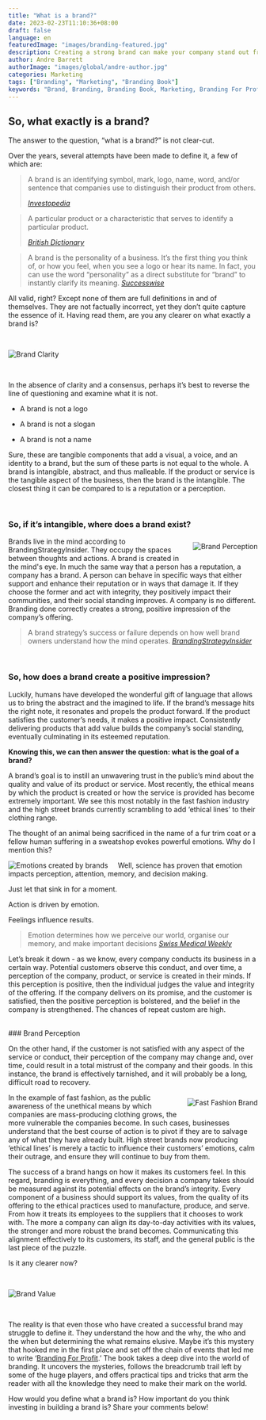 ```yaml
---
title: "What is a brand?"
date: 2023-02-23T11:10:36+08:00
draft: false
language: en
featuredImage: "images/branding-featured.jpg"
description: Creating a strong brand can make your company stand out from the crowd. In this competitive market, learn how to sell more by having a great brand
author: Andre Barrett
authorImage: "images/global/andre-author.jpg"
categories: Marketing
tags: ["Branding", "Marketing", "Branding Book"]
keywords: "Brand, Branding, Branding Book, Marketing, Branding For Profit, Book On Branding"
---
```


## So, what exactly is a brand?

The answer to the question, “what is a brand?” is not clear-cut. 

Over the years, several attempts have been made to define it, a few of which are:

<blockquote class="blockquote">
<p>
A brand is an identifying symbol, mark, logo, name, word, and/or sentence that companies use to distinguish their product from others.
</p> 
<cite>
<a href="https://www.investopedia.com/terms/b/brand.asp" target="_blank" rel="noopener noreferrer" aria-describedby="audioeye_new_window_message">Investopedia</a>
</cite>
</blockquote>

<blockquote class="blockquote">
<p>
A particular product or a characteristic that serves to identify a particular product.
</p>
<cite>
<a href="https://www.dictionary.com/browse/brand?s=t" target="_blank" rel="noopener noreferrer" aria-describedby="audioeye_new_window_message">British Dictionary</a>
</cite>
</blockquote>

<blockquote class="blockquote">
A brand is the personality of a business. It’s the first thing you think of, or how you feel, when you see a logo or hear its name. In fact, you can use the word “personality” as a direct substitute for “brand” to instantly clarify its meaning.
<cite>
<a href="https://successwise.com/what-is-a-brand/" target="_blank" rel="noopener noreferrer" aria-describedby="audioeye_new_window_message">Successwise</a>
</cite>
</blockquote>

All valid, right? Except none of them are full definitions in and of themselves. They are not factually incorrect, yet they don’t quite capture the essence of it. Having read them, are you any clearer on what exactly a brand is?

<br />

![Brand Clarity](/images/blog/brand-clarity.jpg "Brand Clarity")

<br />

In the absence of clarity and a consensus, perhaps it’s best to reverse the line of questioning and examine what it is not.

* A brand is not a logo

* A brand is not a slogan

* A brand is not a name

Sure, these are tangible components that add a visual, a voice, and an identity to a brand, but the sum of these parts is not equal to the whole. A brand is intangible, abstract, and thus malleable.  If the product or service is the tangible aspect of the business, then the brand is the intangible. The closest thing it can be compared to is a reputation or a perception.

<br />

### So, if it’s intangible, where does a brand exist?

<img alt="Brand Perception" style="padding: 10px; padding-right: 0px; float: right;" src="/images/blog/brand-perception.jpg" />

Brands live in the mind according to BrandingStrategyInsider. They occupy the spaces between thoughts and actions. A brand is created in the mind's eye. In much the same way that a person has a reputation, a company has a brand. A person can behave in specific ways that either support and enhance their reputation or in ways that damage it. If they choose the former and act with integrity, they positively impact their communities, and their social standing improves. A company is no different. Branding done correctly creates a strong, positive impression of the company’s offering.


<blockquote class="blockquote">
A brand strategy’s success or failure depends on how well brand owners understand how the mind operates.
<cite>
<a href="https://www.brandingstrategyinsider.com/brands-live-in-the-mind/#.X37I5pNKi3I" target="_blank" rel="noopener noreferrer" aria-describedby="audioeye_new_window_message">BrandingStrategyInsider</a>
</cite>
</blockquote>


<br />

### So, how does a brand create a positive impression?

Luckily, humans have developed the wonderful gift of language that allows us to bring the abstract and the imagined to life.  If the brand’s message hits the right note, it resonates and propels the product forward. If the product satisfies the customer’s needs, it makes a positive impact. Consistently delivering products that add value builds the company’s social standing, eventually culminating in its esteemed reputation.

__Knowing this, we can then answer the question: what is the goal of a brand?__

A brand’s goal is to instill an unwavering trust in the public’s mind about the quality and value of its product or service. Most recently, the ethical means by which the product is created or how the service is provided has become extremely important. We see this most notably in the fast fashion industry and the high street brands currently scrambling to add ‘ethical lines’ to their clothing range.

The thought of an animal being sacrificed in the name of a fur trim coat or a fellow human suffering in a sweatshop evokes powerful emotions. Why do I mention this?

<img alt="Emotions created by brands" style="padding-right: 20px; float: left;" src="/images/blog/emotions-created-by-brands.jpg" />

Well, science has proven that emotion impacts perception, attention, memory, and decision making.

Just let that sink in for a moment.

Action is driven by emotion.

Feelings influence results.

<blockquote class="blockquote">
Emotion determines how we perceive our world, organise our memory, and make important decisions
<cite>
<a href="https://smw.ch/article/doi/smw.2013.13786" target="_blank" rel="noopener noreferrer" aria-describedby="audioeye_new_window_message">Swiss Medical Weekly</a>
</cite>
</blockquote>


Let’s break it down - as we know, every company conducts its business in a certain way. Potential customers observe this conduct, and over time, a perception of the company, product, or service is created in their minds.   If this perception is positive, then the individual judges the value and integrity of the offering. If the company delivers on its promise, and the customer is satisfied, then the positive perception is bolstered, and the belief in the company is strengthened. The chances of repeat custom are high.

<br />
### Brand Perception

On the other hand, if the customer is not satisfied with any aspect of the service or conduct, their perception of the company may change and, over time, could result in a total mistrust of the company and their goods. In this instance, the brand is effectively tarnished, and it will probably be a long, difficult road to recovery.

<img alt="Fast Fashion Brand" style="padding: 10px; padding-right: 0px; float: right;" src="/images/blog/fast-fashion-brand.jpg" />

In the example of fast fashion, as the public awareness of the unethical means by which companies are mass-producing clothing grows, the more vulnerable the companies become. In such cases, businesses understand that the best course of action is to pivot if they are to salvage any of what they have already built. High street brands now producing ‘ethical lines’ is merely a tactic to influence their customers’ emotions, calm their outrage, and ensure they will continue to buy from them.

The success of a brand hangs on how it makes its customers feel. In this regard, branding is everything, and every decision a company takes should be measured against its potential effects on the brand’s integrity.  Every component of a business should support its values, from the quality of its offering to the ethical practices used to manufacture, produce, and serve. From how it treats its employees to the suppliers that it chooses to work with. The more a company can align its day-to-day activities with its values, the stronger and more robust the brand becomes. Communicating this alignment effectively to its customers, its staff, and the general public is the last piece of the puzzle.

Is it any clearer now?

<br />

![Brand Value](/images/blog/brand-value.jpg "Brand Value")

<br />


The reality is that even those who have created a successful brand may struggle to define it. They understand the how and the why, the who and the when but determining the what remains elusive. Maybe it’s this mystery that hooked me in the first place and set off the chain of events that led me to write ‘[Branding For Profit](/branding-for-profit-book-introduction).’ The book takes a deep dive into the world of branding. It uncovers the mysteries, follows the breadcrumb trail left by some of the huge players, and offers practical tips and tricks that arm the reader with all the knowledge they need to make their mark on the world.

How would you define what a brand is? How important do you think investing in building a brand is? Share your comments below!





